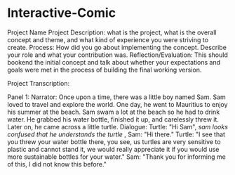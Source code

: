 # Interactive-Comic
 
Project Name
Project Description: what is the project, what is the overall concept and theme, and what kind of experience you were striving to create.
Process: How did you go about implementing the concept. Describe your role and what your contribution was.
Reflection/Evaluation: This should bookend the initial concept and talk about whether your expectations and goals were met in the process of building the final working version.

Project Transcription: 

Panel 1:
Narrator:
Once upon a time, there was a little boy named Sam. Sam loved to travel and explore the world. One day, he went to Mauritius to enjoy his summer at the beach. Sam swam a lot at the beach so he had to drink water. He grabbed his water bottle, finished it up, and carelessly threw it. Later on, he came across a little turtle. 
Dialogue:
Turtle: "Hi Sam", *sam looks confused that he understands the turtle* , Sam: "Hi there." 
Turtle: "I see that you threw your water bottle there, you see, us turtles are very sensitive to plastic and cannot stand it, we would really appreciate it if you would use more sustainable bottles for your water." 
Sam: "Thank you for informing me of this, I did not know this before."



